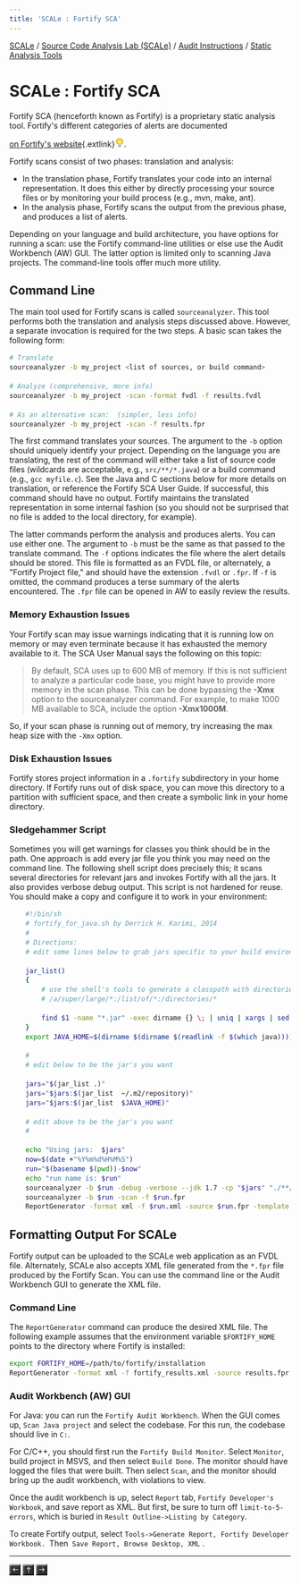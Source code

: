 ```yaml
---
title: 'SCALe : Fortify SCA'
---
```

 [SCALe](index.md) / [Source Code Analysis Lab (SCALe)](Welcome.md) / [Audit Instructions](Audit-Instructions.md) / [Static Analysis Tools](Static-Analysis-Tools.md)
<!-- <legal> -->
<!-- SCALe version r.6.5.5.1.A -->
<!--  -->
<!-- Copyright 2021 Carnegie Mellon University. -->
<!--  -->
<!-- NO WARRANTY. THIS CARNEGIE MELLON UNIVERSITY AND SOFTWARE ENGINEERING -->
<!-- INSTITUTE MATERIAL IS FURNISHED ON AN "AS-IS" BASIS. CARNEGIE MELLON -->
<!-- UNIVERSITY MAKES NO WARRANTIES OF ANY KIND, EITHER EXPRESSED OR -->
<!-- IMPLIED, AS TO ANY MATTER INCLUDING, BUT NOT LIMITED TO, WARRANTY OF -->
<!-- FITNESS FOR PURPOSE OR MERCHANTABILITY, EXCLUSIVITY, OR RESULTS -->
<!-- OBTAINED FROM USE OF THE MATERIAL. CARNEGIE MELLON UNIVERSITY DOES NOT -->
<!-- MAKE ANY WARRANTY OF ANY KIND WITH RESPECT TO FREEDOM FROM PATENT, -->
<!-- TRADEMARK, OR COPYRIGHT INFRINGEMENT. -->
<!--  -->
<!-- Released under a MIT (SEI)-style license, please see COPYRIGHT file or -->
<!-- contact permission@sei.cmu.edu for full terms. -->
<!--  -->
<!-- [DISTRIBUTION STATEMENT A] This material has been approved for public -->
<!-- release and unlimited distribution.  Please see Copyright notice for -->
<!-- non-US Government use and distribution. -->
<!--  -->
<!-- DM19-1274 -->
<!-- </legal> -->

SCALe : Fortify SCA
===================

Fortify SCA (henceforth known as Fortify) is a proprietary static
analysis tool.  Fortify's different categories of alerts are
documented

[on Fortify's website](https://www.microfocus.com/en-us/products/static-code-analysis-sast/overview){.extlink}![(lightbulb)](images/icons/emoticons/lightbulb_on.png).

Fortify scans consist of two phases: translation and analysis:

-   In the translation phase, Fortify translates your code into an
    internal representation. It does this either by directly processing
    your source files or by monitoring your build process (e.g., mvn,
    make, ant).
-   In the analysis phase, Fortify scans the output from the previous
    phase, and produces a list of alerts.

Depending on your language and build architecture, you have options for
running a scan: use the Fortify command-line utilities or else use the
Audit Workbench (AW) GUI. The latter option is limited only to scanning
Java projects. The command-line tools offer much more utility.

Command Line
------------

The main tool used for Fortify scans is called `sourceanalyzer`.  This
tool performs both the translation and analysis steps discussed above.
However, a separate invocation is required for the two steps. A basic
scan takes the following form:

```sh
# Translate
sourceanalyzer -b my_project <list of sources, or build command>

# Analyze (comprehensive, more info)
sourceanalyzer -b my_project -scan -format fvdl -f results.fvdl

# As an alternative scan:  (simpler, less info)
sourceanalyzer -b my_project -scan -f results.fpr
```

The first command translates your sources. The argument to the `-b`
option should uniquely identify your project.  Depending on the language
you are translating, the rest of the command will either take a list of
source code files (wildcards are acceptable, e.g.,
`src/**/*.java`) or a
build command (e.g.,
`gcc myfile.c`).  See
the Java and C sections below for more details on translation, or
reference the Fortify SCA User Guide. If successful, this command should
have no output. Fortify maintains the translated representation in some
internal fashion (so you should not be surprised that no file is added
to the local directory, for example).

The latter commands perform the analysis and produces alerts. You can
use either one. The argument to `-b` must be the same as that passed
to the translate command. The `-f` options indicates the file where
the alert details should be stored. This file is formatted as an FVDL
file, or alternately, a "Fortify Project file," and should have the
extension `.fvdl` or `.fpr`.  If `-f` is omitted, the command produces
a terse summary of the alerts encountered. The `.fpr` file can be
opened in AW to easily review the results.

### Memory Exhaustion Issues

Your Fortify scan may issue warnings indicating that it is running low
on memory or may even terminate because it has exhausted the memory
available to it.  The SCA User Manual says the following on this topic:

> By default, SCA uses up to 600 MB of memory. If this is not sufficient
> to analyze a particular code base, you might have to provide more
> memory in the scan phase. This can be done bypassing the **-Xmx**
> option to the sourceanalyzer command.  For example, to make 1000 MB
> available to SCA, include the option **-Xmx1000M**.

So, if your scan phase is running out of memory, try increasing the max
heap size with the `-Xmx` option.

### Disk Exhaustion Issues

Fortify stores project information in a `.fortify` subdirectory in your
home directory. If Fortify runs out of disk space, you can move this
directory to a partition with sufficient space, and then create a
symbolic link in your home directory.

### Sledgehammer Script

Sometimes you will get warnings for classes you think should be in the
path. One approach is add every jar file you think you may need on the
command line. The following shell script does precisely this; it scans
several directories for relevant jars and invokes Fortify with all the
jars. It also provides verbose debug output. This script is not hardened
for reuse. You should make a copy and configure it to work in your
environment:
```sh
    #!/bin/sh
    # fortify_for_java.sh by Derrick H. Karimi, 2014
    #
    # Directions:
    # edit some lines below to grab jars specific to your build environment

    jar_list()
    {
        # use the shell's tools to generate a classpath with directories and wildcards like this:
        # /a/super/large/*:/list/of/*:/directories/*

        find $1 -name "*.jar" -exec dirname {} \; | uniq | xargs | sed 's, ,/*:,g'
    }
    export JAVA_HOME=$(dirname $(dirname $(readlink -f $(which java))))

    #
    # edit below to be the jar's you want

    jars="$(jar_list .)"
    jars="$jars:$(jar_list  ~/.m2/repository)"
    jars="$jars:$(jar_list  $JAVA_HOME)"

    # edit above to be the jar's you want
    #

    echo "Using jars:  $jars"
    now=$(date +"%Y%m%d%H%M%S")
    run="$(basename $(pwd))-$now"
    echo "run name is: $run"
    sourceanalyzer -b $run -debug -verbose --jdk 1.7 -cp "$jars" "./**/*.java"
    sourceanalyzer -b $run -scan -f $run.fpr
    ReportGenerator -format xml -f $run.xml -source $run.fpr -template /opt/fortify/Core/config/reports/DeveloperWorkbook.xml
```
Formatting Output For SCALe
---------------------------

Fortify output can be uploaded to the SCALe web application as an FVDL
file.  Alternately, SCALe also accepts XML file generated from the
`*.fpr` file produced by the Fortify Scan. You can use the command
line or the Audit Workbench GUI to generate the XML file.

### Command Line

The `ReportGenerator` command can produce the desired XML file. The
following example assumes that the environment variable `$FORTIFY_HOME`
points to the directory where Fortify is installed:

```sh
export FORTIFY_HOME=/path/to/fortify/installation
ReportGenerator -format xml -f fortify_results.xml -source results.fpr -template $FORTIFY_HOME/Core/config/reports/DeveloperWorkbook.xml
```

### Audit Workbench (AW) GUI

For Java: you can run the `Fortify Audit Workbench`. When the GUI comes
up, `Scan Java project` and select the codebase. For this run, the
codebase should live in `C:`.

For C/C++, you should first run the `Fortify Build Monitor`.
Select `Monitor`, build project in MSVS, and then select `Build Done`.
The monitor should have logged the files that were built. Then
select `Scan`, and the monitor should bring up the audit workbench, with
violations to view.

Once the audit workbench is up,
select `Report` tab, `Fortify Developer's Workbook`, and save report as
XML. But first, be sure to turn off `limit-to-5-errors`, which is buried
in `Result Outline->Listing by Category`.

To create Fortify output,
select `Tools->Generate Report, Fortify Developer Workbook. `Then` Save Report, Browse Desktop, XML` .

------------------------------------------------------------------------

[![](attachments/arrow_left.png)](Coverity-Prevent.md)
[![](attachments/arrow_up.png)](Static-Analysis-Tools.md)
[![](attachments/arrow_right.png)](Cppcheck.md)
